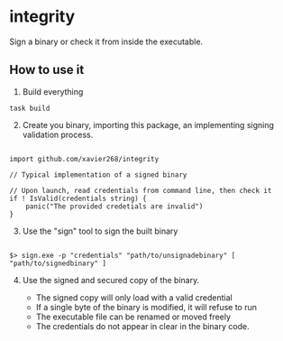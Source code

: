 # integrity
Sign a binary or check it from inside the executable.

## How to use it


1. Build everything

````
task build

````
   
    
2. Create you binary, importing this package, an implementing signing validation process.

````

import github.com/xavier268/integrity

// Typical implementation of a signed binary

// Upon launch, read credentials from command line, then check it
if ! IsValid(credentials string) {
    panic("The provided credetials are invalid")
}

````

3. Use the "sign" tool to sign the built binary

````

$> sign.exe -p "credentials" "path/to/unsignadebinary" [ "path/to/signedbinary" ]

````

4. Use the signed and secured copy of the binary. 
   
    * The signed copy will only load with a valid credential
    * If a single byte of the binary is modified, it will refuse to run
    * The executable file can be renamed or moved freely
    * The credentials do not appear in clear in the binary code.
